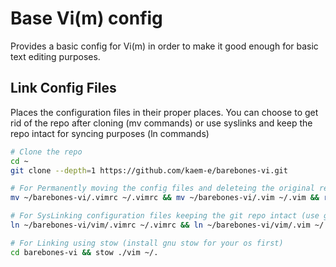 # Base Vi(m) config 

Provides a basic config for Vi(m) in order to make it good enough for basic text editing purposes.

## Link Config Files

Places the configuration files in their proper places. You can choose to get rid of the repo after cloning (mv commands) or use syslinks and keep the repo intact for syncing purposes (ln commands)

```sh
# Clone the repo
cd ~
git clone --depth=1 https://github.com/kaem-e/barebones-vi.git

# For Permanently moving the config files and deleteing the original repo,
mv ~/barebones-vi/.vimrc ~/.vimrc && mv ~/barebones-vi/.vim ~/.vim && rm -rf ~/barebones-vi 

# For SysLinking configuration files keeping the git repo intact (use git pull to update automaically)
ln ~/barebones-vi/vim/.vimrc ~/.vimrc && ln ~/barebones-vi/vim/.vim ~/.vim

# For Linking using stow (install gnu stow for your os first)
cd barebones-vi && stow ./vim ~/.
```

